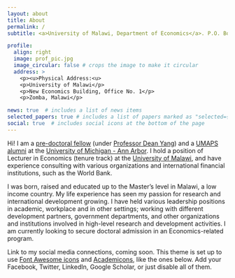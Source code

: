 ```yaml
---
layout: about
title: About
permalink: /
subtitle: <a>University of Malawi, Department of Economics</a>. P.O. Box 280, Zomba. <u>Phone:</u> +265 993 863 439. <u>Email:</u> lastonpmanja@gmail.com | lmanja@unima.ac.mw.

profile:
  align: right
  image: prof_pic.jpg
  image_circular: false # crops the image to make it circular
  address: >
    <p><u>Physical Address:<u>
    <p>University of Malawi</p>
    <p>New Economics Building, Office No. 1</p>
    <p>Zomba, Malawi</p>

news: true  # includes a list of news items
selected_papers: true # includes a list of papers marked as "selected={true}"
social: true  # includes social icons at the bottom of the page
---
```


Hi! I am a [pre-doctoral fellow](https://fordschool.umich.edu/mozambique-research/research-team) (under [Professor Dean Yang](https://fordschool.umich.edu/faculty/dean-yang)) and a [UMAPS alumni](https://ii.umich.edu/asc/umaps/fellows/winter22-umaps.html) at the [University of Michigan - Ann Arbor](https://umich.edu/). I hold a position of Lecturer in Economics (tenure track) at the [University of Malawi](https://www.unima.ac.mw/departments/economics), and have experience consulting with various organizations and international financial institutions, such as the World Bank.

I was born, raised and educated up to the Master’s level in Malawi, a low income country. My life experience has seen my passion for research and international development growing. I have held various leadership positions in academic, workplace and in other settings; working with different development partners, government departments, and other organizations and institutions involved in high-level research and development activities. I am currently looking to secure doctoral admission in an Economics-related program.

Link to my social media connections, coming soon. This theme is set up to use [Font Awesome icons](http://fortawesome.github.io/Font-Awesome/) and [Academicons](https://jpswalsh.github.io/academicons/), like the ones below. Add your Facebook, Twitter, LinkedIn, Google Scholar, or just disable all of them.
